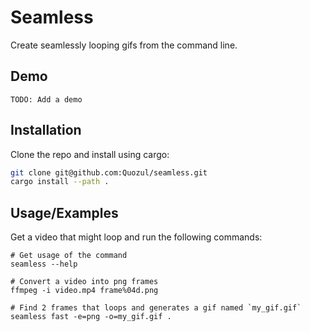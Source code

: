 # Seamless

Create seamlessly looping gifs from the command line.

## Demo

`TODO: Add a demo`

## Installation

Clone the repo and install using cargo:

```bash
git clone git@github.com:Quozul/seamless.git
cargo install --path .
```

## Usage/Examples

Get a video that might loop and run the following commands:

```shell
# Get usage of the command
seamless --help

# Convert a video into png frames
ffmpeg -i video.mp4 frame%04d.png

# Find 2 frames that loops and generates a gif named `my_gif.gif`
seamless fast -e=png -o=my_gif.gif .
```
